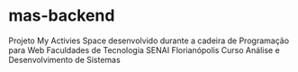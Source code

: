# mas-backend
Projeto My Activies Space desenvolvido durante a cadeira de Programação para Web
Faculdades de Tecnologia SENAI Florianópolis
Curso Análise e Desenvolvimento de Sistemas